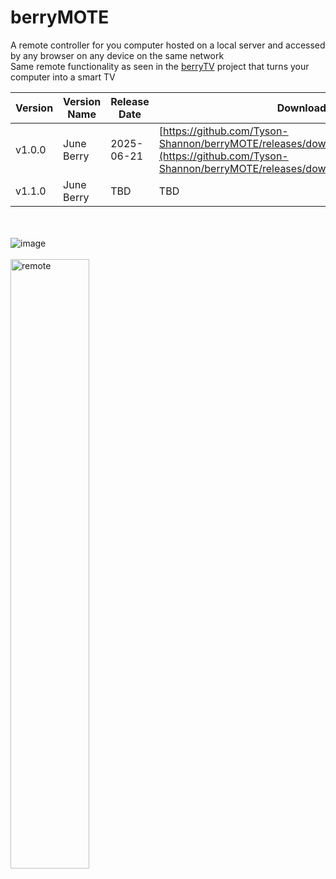 # berryMOTE
A remote controller for you computer hosted on a local server and accessed by any browser on any device on the same network<br/>
Same remote functionality as seen in the [berryTV](https://github.com/Tyson-Shannon/berryTV) project that turns your computer into a smart TV <br/>

| Version  | Version Name | Release Date | Download Link | OS Supported |
| --- | --- | --- | --- | --- |
| v1.0.0 | June Berry | 2025-06-21 | [https://github.com/Tyson-Shannon/berryMOTE/releases/download/v1.0.0/berryMOTE.exe](https://github.com/Tyson-Shannon/berryMOTE/releases/download/v1.0.0/berryMOTE.exe) | Windows |
| v1.1.0 | June Berry | TBD | TBD | Linux |

<br/><br/>
![image](https://github.com/user-attachments/assets/8ad0834a-85b5-48aa-976d-4b03fa165142) <br/><br/>
<img src="https://github.com/user-attachments/assets/4022920a-eab3-4a3e-895a-d09decce7954" alt="remote" style="width:50%; height:auto;">

